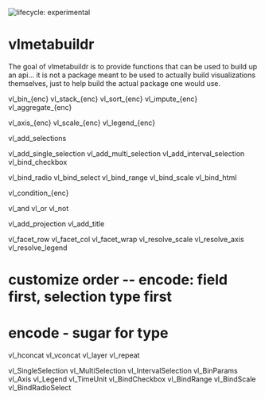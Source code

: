 ![lifecycle: experimental](https://img.shields.io/badge/lifecycle-experimental-orange.svg)

# vlmetabuildr

The goal of vlmetabuildr is to provide functions that can be used to build up an api... it is not a package meant to be used to actually build visualizations themselves, just to help build the actual package one would use.


vl_bin_{enc}
vl_stack_{enc}
vl_sort_{enc}
vl_impute_{enc}
vl_aggregate_{enc}

vl_axis_{enc}
vl_scale_{enc}
vl_legend_{enc}

vl_add_selections

vl_add_single_selection
vl_add_multi_selection
vl_add_interval_selection
vl_bind_checkbox

vl_bind_radio
vl_bind_select
vl_bind_range
vl_bind_scale
vl_bind_html

vl_condition_{enc}

vl_and
vl_or
vl_not


vl_add_projection
vl_add_title

vl_facet_row
vl_facet_col
vl_facet_wrap
vl_resolve_scale
vl_resolve_axis
vl_resolve_legend

# customize order -- encode: field first, selection type first
# encode - sugar for type

vl_hconcat
vl_vconcat
vl_layer
vl_repeat

vl_SingleSelection
vl_MultiSelection
vl_IntervalSelection
vl_BinParams
vl_Axis
vl_Legend
vl_TimeUnit
vl_BindCheckbox
vl_BindRange
vl_BindScale
vl_BindRadioSelect
